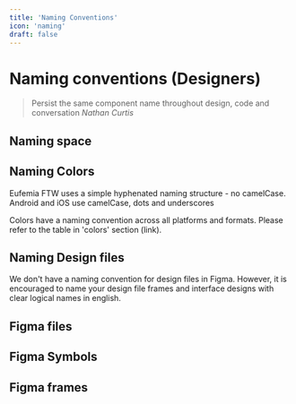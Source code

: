 ```yaml
---
title: 'Naming Conventions'
icon: 'naming'
draft: false
---
```


# Naming conventions (Designers)

> Persist the same component name throughout design, code and conversation <cite>Nathan Curtis</cite>

## Naming space

## Naming Colors

Eufemia FTW uses a simple hyphenated naming structure - no camelCase. Android and iOS use camelCase, dots and underscores

Colors have a naming convention across all platforms and formats. Please refer to the table in 'colors' section (link).

## Naming Design files

We don't have a naming convention for design files in Figma. However, it is encouraged to name your design file frames and interface designs with clear logical names in english.

## Figma files

## Figma Symbols

## Figma frames
